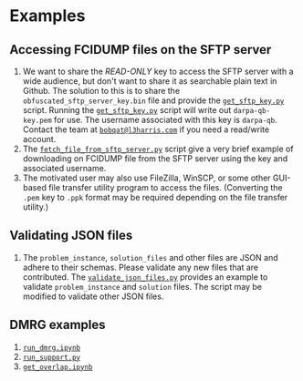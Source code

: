 # Examples

## Accessing FCIDUMP files on the SFTP server

1. We want to share the *READ-ONLY* key to access the SFTP server with a wide audience, but don't want to share it as searchable plain text in Github.  The solution to this is to share the `obfuscated_sftp_server_key.bin` file and provide the [`get_sftp_key.py`](get_sftp_key.py) script.  Running the [`get_sftp_key.py`](get_sftp_key.py) script will write out `darpa-qb-key.pem` for use.  The username associated with this key is `darpa-qb`.  Contact the team at [`bobqat@l3harris.com`](mailto:bobqat@l3harris.com) if you need a read/write account.
2. The [`fetch_file_from_sftp_server.py`](fetch_file_from_sftp_server.py) script give a very brief example of downloading on FCIDUMP file from the SFTP server using the key and associated username.
3. The motivated user may also use FileZilla, WinSCP, or some other GUI-based file transfer utility program to access the files.  (Converting the `.pem` key to `.ppk` format may be required depending on the file transfer utility.)

## Validating JSON files

1. The `problem_instance`, `solution_files` and other files are JSON and adhere to their schemas.  Please validate any new files that are contributed.  The [`validate_json_files.py`](validate_json_files.py) provides an example to validate `problem_instance` and `solution` files.  The script may be modified to validate other JSON files.

## DMRG examples

1. [`run_dmrg.ipynb`](run_dmrg.ipynb)
2. [`run_support.py`](run_support.py)
3. [`get_overlap.ipynb`](get_overlap.ipynb)


